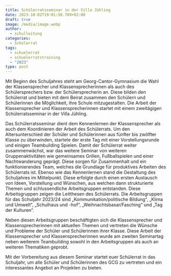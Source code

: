 ```yaml
---
title: Schülerratsseminar in der Villa Jühling
date: 2023-10-02T19:01:58.709+02:00
draft: true
image: /media/image.webp
author:
  - schulleitung
categories:
  - Schülerrat
tags:
  - schuelerrat
  - schuelerratstraining
  - "2023"
type: post
---
```

Mit Beginn des Schuljahres steht am Georg-Cantor-Gymnasium die Wahl der Klassensprecher und Klassensprecherinnen als auch des Schülersprechers bzw. der Schülersprecherin an. Diese bilden den Schülerrat und bieten mit dem Beirat zusammen den Schülern und Schülerinnen die Möglichkeit, ihre Schule mitzugestalten. Die Arbeit der Klassensprecher und Klassensprecherinnen startet mit einem zweitägigen Schülerratsseminar in der Villa Jühling.

Das Schülerratsseminar dient dem Kennenlernen der Klassensprecher als auch dem Koordinieren der Arbeit des Schülerrats. Um den Altersunterschied der Schüler und Schülerinnen aus fünfter bis zwölfter Klasse zu überwinden, startete der erste Tag mit einer Vorstellungsrunde und einigen Teambuilding Spielen. Damit der Schülerrat weiter zusammenwächst, war das weitere Seminar von weiteren Gruppenaktivitäten wie gemeinsames Grillen, Fußballspielen und einer Nachtwanderung geprägt. Diese sorgen für Zusammenhalt und ein funktionierendes Team, welches die Grundlage für produktives Arbeiten des Schülerrats ist. Ebenso wie das Kennenlernen stand die Gestaltung des Schuljahres im Mittelpunkt. Diese erfolgte durch einen ersten Austausch von Ideen, Vorstellung und Wünschen, aus welchen dann strukturierte Themen und schlussendliche Arbeitsgruppen entstanden. Diese Arbeitsgruppen zeigen die Leitthesen des Schülerrats. Die Arbeitsgruppen für das Schuljahr 2023/24 sind „Kommunikation/politische Bildung“, „Klima und Umwelt“, „Schulhaus und -hof“, „Weihnachtsbasar/Fasching“ und „Tag der Kulturen“.

Neben diesen Arbeitsgruppen beschäftigten sich die Klassensprecher und Klassensprecherinnen mit aktuellen Themen und vertreten die Wünsche und Probleme der Schüler und Schülerinnen ihrer Klasse. Diese Arbeit der Klassensprecher und Klassensprecherinnen wurde am zweiten Seminartag neben weiterem Teambuilding sowohl in den Arbeitsgruppen als auch an weiteren Thematiken geprobt.

Mit der Vorbereitung aus diesem Seminar startet euer Schülerrat in das Schuljahr, um alle Schüler und Schülerinnen des GCG zu vertreten und ein interessantes Angebot an Projekten zu bieten.

